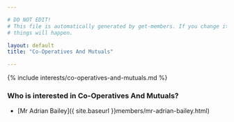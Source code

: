 ```yaml
---

# DO NOT EDIT!
# This file is automatically generated by get-members. If you change it, bad
# things will happen.

layout: default
title: "Co-Operatives And Mutuals"

---
```


{% include interests/co-operatives-and-mutuals.md %}

### Who is interested in Co-Operatives And Mutuals?


* [Mr Adrian Bailey]({ site.baseurl }}members/mr-adrian-bailey.html)

